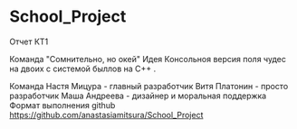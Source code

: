 # School_Project

Отчет КТ1

Команда "Сомнительно, но окей"
Идея
Консольноя версия поля чудес на двоих с системой быллов на C++ .

Команда
Настя Мицура - главный разработчик
Витя Платонин - просто разработчик
Маша Андреева - дизайнер и моральная поддержка
Формат выполнения
github https://github.com/anastasiamitsura/School_Project
